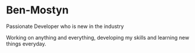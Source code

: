 # Ben-Mostyn

Passionate Developer who is new in the industry

Working on anything and everything, developing my skills and learning new things everyday.

